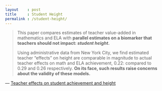 ```yaml
---
layout    : post
title     : Student Height
permalink : /student-height/
---
```



> This paper compares estimates of teacher value-added in mathematics and ELA
> with **parallel estimates on a biomarker that teachers should not impact:
> _student height_.**
> 
> Using administrative data from New York City, we find estimated teacher
> “effects” on height are comparable in magnitude to actual teacher
> effects on math and ELA achievement, 0.22: compared to 0.29 and 0.26
> respectively. **On its face, such results raise concerns about the validity
> of these models.**

&mdash; [Teacher effects on student achievement and height](https://www.nber.org/system/files/working_papers/w26480/w26480.pdf)
